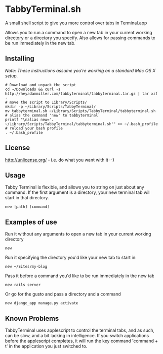TabbyTerminal.sh
==================

A small shell script to give you more control over tabs in Terminal.app

Allows you to run a command to open a new tab in your current working directory or a directory you specify. Also allows for passing commands to be run immediately in the new tab. 

Installing
----------

*Note: These instructions assume you're working on a standard Mac OS X setup.*

	# Download and unpack the script
	cd ~/Downloads && curl -s http://heyadammiller.com/tabbyterminal/tabbyterminal.tar.gz | tar xzf -
	# move the script to Library/Scripts/
	mkdir -p ~/Library/Scripts/TabbyTerminal/
	mv tabbyterminal.sh ~/Library/Scripts/TabbyTerminal/tabbyterminal.sh
	# alias the command 'new' to tabbyterminal 
	printf "\nalias new='. ~/Library/Scripts/TabbyTerminal/tabbyterminal.sh'" >> ~/.bash_profile
	# reload your bash profile
	. ~/.bash_profile


License
-------

http://unlicense.org/ - i.e. do what you want with it :-)


Usage
-----

Tabby Terminal is flexible, and allows you to string on just about any command. If the first argument is a directory, your new terminal tab will start in that directory. 

	new [path] [command]


Examples of use
---------------

Run it without any arguments to open a new tab in your current working directory

	new 

Run it specifying the directory you'd like your new tab to start in

	new ~/Sites/my-blog

Pass it before a command you'd like to be run immediately in the new tab

	new rails server
	
Or go for the gusto and pass a directory and a command 

	new django_app manage.py activate
	
	
Known Problems
---------------
TabbyTerminal uses applescript to control the terminal tabs, and as such, can be slow, and a bit lacking in intelligence. If you switch applications before the applescript completes, it will run the key command 'command + t' in the application you just switched to. 